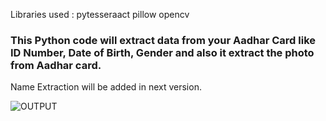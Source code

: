 Libraries used :
pytesseraact 
pillow 
opencv 




<h3> This Python code will extract data from your Aadhar Card like ID Number, Date of Birth, Gender and also it extract the photo from Aadhar card.</h3>

Name Extraction  will be added in next version.



![OUTPUT](https://user-images.githubusercontent.com/48207530/80412139-002f1880-88eb-11ea-977d-9bd7d09904cc.PNG)
